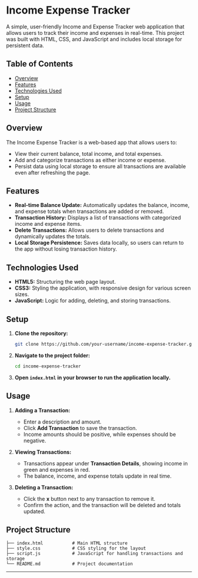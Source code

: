 
# Income Expense Tracker

A simple, user-friendly Income and Expense Tracker web application that allows users to track their income and expenses in real-time. This project was built with HTML, CSS, and JavaScript and includes local storage for persistent data.

## Table of Contents

- [Overview](#overview)
- [Features](#features)
- [Technologies Used](#technologies-used)
- [Setup](#setup)
- [Usage](#usage)
- [Project Structure](#project-structure)


## Overview

The Income Expense Tracker is a web-based app that allows users to:
- View their current balance, total income, and total expenses.
- Add and categorize transactions as either income or expense.
- Persist data using local storage to ensure all transactions are available even after refreshing the page.

## Features

- **Real-time Balance Update:** Automatically updates the balance, income, and expense totals when transactions are added or removed.
- **Transaction History:** Displays a list of transactions with categorized income and expense items.
- **Delete Transactions:** Allows users to delete transactions and dynamically updates the totals.
- **Local Storage Persistence:** Saves data locally, so users can return to the app without losing transaction history.

## Technologies Used

- **HTML5:** Structuring the web page layout.
- **CSS3:** Styling the application, with responsive design for various screen sizes.
- **JavaScript:** Logic for adding, deleting, and storing transactions.

## Setup

1. **Clone the repository:**
    ```bash
    git clone https://github.com/your-username/income-expense-tracker.git
    ```

2. **Navigate to the project folder:**
    ```bash
    cd income-expense-tracker
    ```

3. **Open `index.html` in your browser to run the application locally.**

## Usage

1. **Adding a Transaction:**
   - Enter a description and amount.
   - Click **Add Transaction** to save the transaction.
   - Income amounts should be positive, while expenses should be negative.

2. **Viewing Transactions:**
   - Transactions appear under **Transaction Details**, showing income in green and expenses in red.
   - The balance, income, and expense totals update in real time.

3. **Deleting a Transaction:**
   - Click the **x** button next to any transaction to remove it.
   - Confirm the action, and the transaction will be deleted and totals updated.

## Project Structure

```plaintext
├── index.html           # Main HTML structure
├── style.css            # CSS styling for the layout
├── script.js            # JavaScript for handling transactions and storage
└── README.md            # Project documentation
```



---
